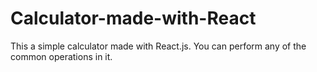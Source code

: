 # Calculator-made-with-React

This a simple calculator made with React.js. You can perform any of the common operations in it.
